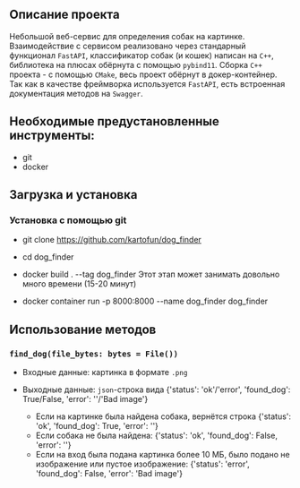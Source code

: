 ## Описание проекта

Небольшой веб-сервис для определения собак на картинке. Взаимодействие с сервисом реализовано через стандарный функционал `FastAPI`, классификатор собак (и кошек) написан на `C++`, библиотека на плюсах обёрнута с помощью `pybind11`. Сборка `C++` проекта - с помощью `CMake`, весь проект обёрнут в докер-контейнер. Так как в качестве фреймворка используется `FastAPI`, есть встроенная документация методов на `Swagger`.

## Необходимые предустановленные инструменты:
* git
* docker

## Загрузка и установка

### Установка с помощью git

* git clone https://github.com/kartofun/dog_finder
* cd dog_finder
* docker build . --tag dog_finder 
	Этот этап может занимать довольно много времени (15-20 минут)

* docker container run -p 8000:8000 --name dog_finder dog_finder

## Использование методов

### `find_dog(file_bytes: bytes = File())`

* Входные данные: картинка в формате `.png`

* Выходные данные: `json`-строка вида {'status': 'ok'/'error', 'found_dog': True/False, 'error': ''/'Bad image'}

	- Если на картинке была найдена собака, вернётся строка {'status': 'ok', 'found_dog': True, 'error': ''}
	- Если собака не была найдена: {'status': 'ok', 'found_dog': False, 'error': ''}
	- Если на вход была подана картинка более 10 МБ, было подано не изображение или пустое изображение: {'status': 'error', 'found_dog': False, 'error': 'Bad image'}

